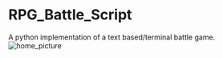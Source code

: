 # RPG_Battle_Script
A python implementation of a text based/terminal battle game.
![home_picture](https://github.com/YarinHaroush/RPG_Battle_Script/blob/main/images/RPG_Battle_screen1.PNG)
